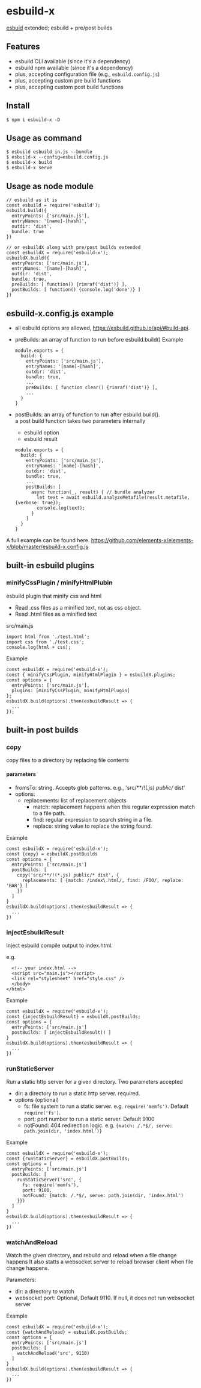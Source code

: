 # esbuild-x 
[esbuid](https://esbuild.github.io/) extended; esbuild + pre/post builds

## Features
* esbuild CLI available (since it's a dependency)
* esbuild npm available (since it's a dependency)
* plus, accepting configuration file (e.g., `esbuild.config.js`)
* plus, accepting custom pre build functions
* plus, accepting custom post build functions

## Install
```
$ npm i esbuild-x -D
```

## Usage as command
```
$ esbuild esbuild in.js --bundle
$ esbuild-x --config=esbuild.config.js
$ esbuild-x build
$ esbuild-x serve
```

## Usage as node module
```
// esbuild as it is
const esbuild = require('esbuild');
esbuild.build({
  entryPoints: ['src/main.js'],
  entryNames: '[name]-[hash]',
  outdir: 'dist',
  bundle: true
})

// or esbuildX along with pre/post builds extended  
const esbuildX = require('esbuild-x');
esbuildX.build({
  entryPoints: ['src/main.js'],
  entryNames: '[name]-[hash]',
  outdir: 'dist',
  bundle: true,
  preBuilds: [ function() {rimraf('dist')} ], 
  postBuilds: [ function() {console.log('done')} ]
})
```

## esbuild-x.config.js example
* all esbuild options are allowed, https://esbuild.github.io/api/#build-api.
* preBuilds: an array of function to run before esbuild.build()
  Example
  ```
  module.exports = {
    build: {
      entryPoints: ['src/main.js'],
      entryNames: '[name]-[hash]',
      outdir: 'dist',
      bundle: true,
      ...
      preBuilds: [ function clear() {rimraf('dist')} ], 
      ...
    }
  }
  ```

* postBuilds: an array of function to run after esbuild.build().  
  a post build function takes two parameters internally
    * esbuild option 
    * esbuild result
  ```
  module.exports = {
    build: {
      entryPoints: ['src/main.js'],
      entryNames: '[name]-[hash]',
      outdir: 'dist',
      bundle: true,
      ...
      postBuilds: [ 
        async function(_, result) { // bundle analyzer
          let text = await esbuild.analyzeMetafile(result.metafile, {verbose: true});
          console.log(text);
        }
      ]
    }
  }
  ```
A full example can be found here.
https://github.com/elements-x/elements-x/blob/master/esbuild-x.config.js

## built-in esbuild plugins

### minifyCssPlugin / minifyHtmlPlubin
esbuild plugin that minify css and html
 * Read .css files as a minified text, not as css object.
 * Read .html files as a minified text

src/main.js
```
import html from './test.html';
import css from './test.css';
console.log(html + css);
```

Example
```
const esbuildX = require('esbuild-x');
const { minifyCssPlugin, minifyHtmlPlugin } = esbuildX.plugins;
const options = {
  entryPoints: ['src/main.js'],
  plugins: [minifyCssPlugin, minifyHtmlPlugin]
};
esbuildX.build(options).then(esbuildResult => {
  ...
});
```

## built-in post builds

### copy
copy files to a directory by replacing file contents

#### parameters
* fromsTo: string. Accepts glob patterns. e.g., 'src/**/!(*.js) public/* dist'
* options:
  * replacements: list of replacement objects
    * match: replacement happens when this regular expression match to a file path.
    * find: regular expression to search string in a file.
    * replace: string value to replace the string found.

Example
```
const esbuildX = require('esbuild-x');
const {copy} = esbuildX.postBuilds
const options = { 
  entryPoints: ['src/main.js']
  postBuilds: [
    copy('src/**/!(*.js) public/* dist', {
      replacements: [ {match: /index\.html/, find: /FOO/, replace: 'BAR'} ]
    })
  ]
}
esbuildX.build(options).then(esbuildResult => {
  ...
})
```

### injectEsbuildResult
Inject esbuild compile output to index.html.

e.g. 
```
  <!-- your index.html -->
  <script src="main.js"></script>
  <link rel="stylesheet" href="style.css" />
  </body>
</html>
```

Example
```
const esbuildX = require('esbuild-x');
const {injectEsbuildResult} = esbuildX.postBuilds;
const options = { 
  entryPoints: ['src/main.js']
  postBuilds: [ injectEsbuildResult() ]
}
esbuildX.build(options).then(esbuildResult => {
  ...
})
```

### runStaticServer
Run a static http server for a given directory. Two parameters accepted
* dir: a directory to run a static http server. required.
* options (optional)
  * fs: file system to run a static server. e.g. `require('memfs')`. Default `require('fs')`. 
  * port: port number to run a static server. Default 9100
  * notFound: 404 redirection logic.
    e.g. `{match: /.*$/, serve: path.join(dir, 'index.html')}`

Example
```
const esbuildX = require('esbuild-x');
const {runStaticServer} = esbuildX.postBuilds;
const options = { 
  entryPoints: ['src/main.js']
  postBuilds: [
    runStaticServer('src', {
      fs: require('memfs'), 
      port: 9100, 
      notFound: {match: /.*$/, serve: path.join(dir, 'index.html')
    }}) 
  ]
}
esbuildX.build(options).then(esbuildResult => {
  ...
})
```

### watchAndReload
Watch the given directory, and rebuild and reload when a file change happens
It also statts a websocket server to reload browser client when file change happens.

Parameters: 
  * dir: a directory to watch
  * websocket port: Optional, Default 9110. If null, it does not run websocket server

Example
```
const esbuildX = require('esbuild-x');
const {watchAndReload} = esbuildX.postBuilds;
const options = { 
  entryPoints: ['src/main.js']
  postBuilds: [
    watchAndReload('src', 9110) 
  ]
}
esbuildX.build(options).then(esbuildResult => {
  ...
})
```
